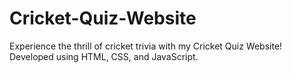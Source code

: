 # Cricket-Quiz-Website

Experience the thrill of cricket trivia with my Cricket Quiz Website! Developed using HTML, CSS, and JavaScript.
